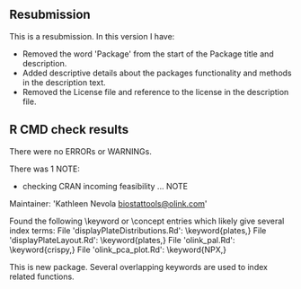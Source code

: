 ## Resubmission
This is a resubmission. In this version I have:

* Removed the word 'Package' from the start of the Package title and description.
* Added descriptive details about the packages functionality and methods in the description text.
* Removed the License file and reference to the license in the description file.

## R CMD check results
There were no ERRORs or WARNINGs.

There was 1 NOTE:

*  checking CRAN incoming feasibility ... NOTE

Maintainer: 'Kathleen Nevola <biostattools@olink.com>'

Found the following \keyword or \concept entries
which likely give several index terms:
  File 'displayPlateDistributions.Rd':
    \keyword{plates,}
  File 'displayPlateLayout.Rd':
    \keyword{plates,}
  File 'olink_pal.Rd':
    \keyword{crispy,}
  File 'olink_pca_plot.Rd':
    \keyword{NPX,}
    
  This is new package. Several overlapping keywords are used to index related functions. 

